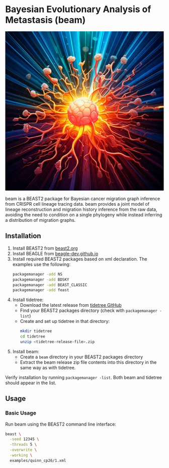 # Bayesian Evolutionary Analysis of Metastasis (beam)
![beam Logo](logo.jpg)

beam is a BEAST2 package for Bayesian cancer migration graph inference from CRISPR cell lineage tracing data. beam provides a joint model of lineage reconstruction and migration history inference from the raw data, avoiding the need to condition on a single phylogeny while instead inferring a distribution of migration graphs.


## Installation

1. Install BEAST2 from [beast2.org](https://www.beast2.org/)
2. Install BEAGLE from [beagle-dev.github.io](https://beagle-dev.github.io/)
3. Install required BEAST2 packages based on xml declaration. The examples use the following:
   ```bash
   packagemanager -add NS
   packagemanager -add BDSKY
   packagemanager -add BEAST_CLASSIC
   packagemanager -add feast
   ```
4. Install tidetree:
   - Download the latest release from [tidetree GitHub](https://github.com/seidels/tidetree/releases)
   - Find your BEAST2 packages directory (check with `packagemanager -list`)
   - Create and set up tidetree in that directory:
     ```bash
     mkdir tidetree
     cd tidetree
     unzip <tidetree-release-file>.zip
     ```
5. Install beam:
   - Create a `beam` directory in your BEAST2 packages directory
   - Extract the beam release zip file contents into this directory in the same way as with tidetree.

Verify installation by running `packagemanager -list`. Both beam and tidetree should appear in the list.

## Usage

### Basic Usage

Run beam using the BEAST2 command line interface:

```bash
beast \
  -seed 12345 \
  -threads 5 \
  -overwrite \
  -working \
  examples/quinn_cp26/1.xml
```

